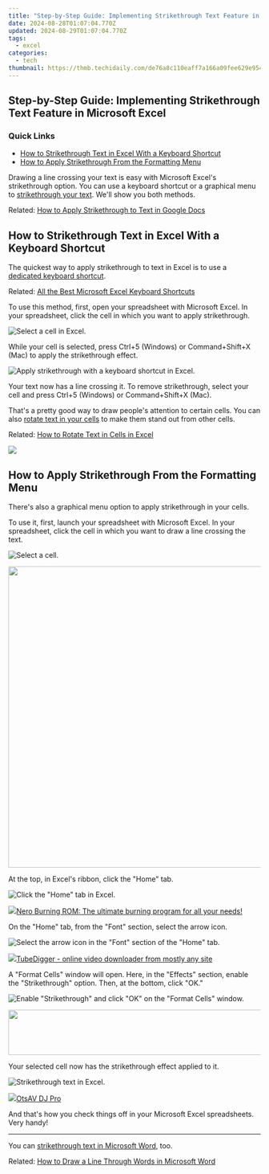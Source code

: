 ```yaml
---
title: "Step-by-Step Guide: Implementing Strikethrough Text Feature in Microsoft Excel"
date: 2024-08-28T01:07:04.770Z
updated: 2024-08-29T01:07:04.770Z
tags:
  - excel
categories:
  - tech
thumbnail: https://thmb.techidaily.com/de76a8c110eaff7a166a09fee629e954d26d490c5f1eecc48133ce74b4cc31e3.jpg
---
```


## Step-by-Step Guide: Implementing Strikethrough Text Feature in Microsoft Excel

### Quick Links

* [How to Strikethrough Text in Excel With a Keyboard Shortcut](https://apple-account.techidaily.com/why-apple-account-disabled-on-your-apple-iphone-7-how-to-fix-by-drfone-ios/)
* [How to Apply Strikethrough From the Formatting Menu](https://games-able.techidaily.com/top-8-strategies-to-thrive-without-nyt-allies/)

 Drawing a line crossing your text is easy with Microsoft Excel's strikethrough option. You can use a keyboard shortcut or a graphical menu to [strikethrough your text](https://iphone-transfer.techidaily.com/in-2024-how-to-transfersync-notes-from-apple-iphone-6-plus-to-ipad-drfone-by-drfone-transfer-from-ios/). We'll show you both methods.

Related: [How to Apply Strikethrough to Text in Google Docs](https://iphone-transfer.techidaily.com/in-2024-how-to-transfersync-notes-from-apple-iphone-6-plus-to-ipad-drfone-by-drfone-transfer-from-ios/) 

##  How to Strikethrough Text in Excel With a Keyboard Shortcut

 The quickest way to apply strikethrough to text in Excel is to use a [dedicated keyboard shortcut](https://eaxpv-info.techidaily.com/updated-2024-approved-high-definition-ready-enabling-av1-on-youtube/).

Related: [All the Best Microsoft Excel Keyboard Shortcuts](https://eaxpv-info.techidaily.com/updated-2024-approved-high-definition-ready-enabling-av1-on-youtube/) 

 To use this method, first, open your spreadsheet with Microsoft Excel. In your spreadsheet, click the cell in which you want to apply strikethrough.

![Select a cell in Excel.](https://static1.howtogeekimages.com/wordpress/wp-content/uploads/2021/10/1-select-cell.png) 

 While your cell is selected, press Ctrl+5 (Windows) or Command+Shift+X (Mac) to apply the strikethrough effect.

![Apply strikethrough with a keyboard shortcut in Excel.](https://static1.howtogeekimages.com/wordpress/wp-content/uploads/2021/10/2-strikethrough-text-excel.png) 

 Your text now has a line crossing it. To remove strikethrough, select your cell and press Ctrl+5 (Windows) or Command+Shift+X (Mac).

 That's a pretty good way to draw people's attention to certain cells. You can also [rotate text in your cells](https://common-error.techidaily.com/rectifying-system-deficiency-msvcr71/) to make them stand out from other cells.

Related: [How to Rotate Text in Cells in Excel](https://common-error.techidaily.com/rectifying-system-deficiency-msvcr71/) 

<!-- affiliate ads begin -->
<a href="https://secure.2checkout.com/order/checkout.php?PRODS=4715391&QTY=1&AFFILIATE=108875&CART=1"><img src="https://secure.avangate.com/images/merchant/7f687767ccf20fcea1c9dc4a5adc2326/Digisigner_banner_728_x_90_color_version.png" border="0"></a>
<!-- affiliate ads end -->
##  How to Apply Strikethrough From the Formatting Menu

 There's also a graphical menu option to apply strikethrough in your cells.

 To use it, first, launch your spreadsheet with Microsoft Excel. In your spreadsheet, click the cell in which you want to draw a line crossing the text.

![Select a cell.](https://static1.howtogeekimages.com/wordpress/wp-content/uploads/2021/10/3-choose-cell.png) 

<!-- affiliate ads begin -->
<a href="https://appsumo.8odi.net/c/5597632/2082529/7443" target="_top" id="2082529"><img src="//a.impactradius-go.com/display-ad/7443-2082529" border="0" alt="" width="1200" height="600"/></a><img height="0" width="0" src="https://appsumo.8odi.net/i/5597632/2082529/7443" style="position:absolute;visibility:hidden;" border="0" />
<!-- affiliate ads end -->
 At the top, in Excel's ribbon, click the "Home" tab.

![Click the "Home" tab in Excel.](https://static1.howtogeekimages.com/wordpress/wp-content/uploads/2021/10/4-excel-home-tab.png) 

<!-- affiliate ads begin -->
<a href="https://store.nero.com/order/checkout.php?PRODS=39694080&QTY=1&AFFILIATE=108875&CART=1"><img src="http://cdnwww.nero.com/nero-com-wAssets/img/banners/2023/nbr/fire/Screenshot_1red_gb.jpg" border="0">Nero Burning ROM:
The ultimate burning program for all your needs!</a>
<!-- affiliate ads end -->
 On the "Home" tab, from the "Font" section, select the arrow icon.

![Select the arrow icon in the "Font" section of the "Home" tab.](https://static1.howtogeekimages.com/wordpress/wp-content/uploads/2021/10/5-excel-font-option.png) 

<!-- affiliate ads begin -->
<a href="https://secure.2checkout.com/order/checkout.php?PRODS=4572700&QTY=1&AFFILIATE=108875&CART=1"><img src="	https://www.tubedigger.com/wp-content/uploads/2020/08/tubedigger-software-new.png" border="0">TubeDigger - online video downloader from mostly any site</a>
<!-- affiliate ads end -->
 A "Format Cells" window will open. Here, in the "Effects" section, enable the "Strikethrough" option. Then, at the bottom, click "OK."

![Enable "Strikethrough" and click "OK" on the "Format Cells" window.](https://static1.howtogeekimages.com/wordpress/wp-content/uploads/2021/10/6-apply-strikethrough-excel.png) 

<!-- affiliate ads begin -->
<a href="https://aligracehair.sjv.io/c/5597632/2087267/19272" target="_top" id="2087267"><img src="//a.impactradius-go.com/display-ad/19272-2087267" border="0" alt="" width="728" height="90"/></a><img height="0" width="0" src="https://imp.pxf.io/i/5597632/2087267/19272" style="position:absolute;visibility:hidden;" border="0" />
<!-- affiliate ads end -->
 Your selected cell now has the strikethrough effect applied to it.

![Strikethrough text in Excel.](https://static1.howtogeekimages.com/wordpress/wp-content/uploads/2021/10/7-strikethrough-applied-excel.png) 

<!-- affiliate ads begin -->
<a href="https://otszone.ots7.com/order/checkout.php?PRODS=4713321&QTY=1&AFFILIATE=108875&CART=1"><img src="https://green.ots7.com/screenshots/OtsAV/OtsAVDJ1.90-300x188.jpg" border="0">OtsAV DJ Pro</a>
<!-- affiliate ads end -->
 And that's how you check things off in your Microsoft Excel spreadsheets. Very handy!

---

 You can [strikethrough text in Microsoft Word](https://media-tips.techidaily.com/a-comprehensive-guide-on-the-inner-workings-of-3d-sound-and-trusted-platforms-for-downloads/), too.

Related: [How to Draw a Line Through Words in Microsoft Word](https://media-tips.techidaily.com/a-comprehensive-guide-on-the-inner-workings-of-3d-sound-and-trusted-platforms-for-downloads/)

<ins class="adsbygoogle"
     style="display:block"
     data-ad-format="autorelaxed"
     data-ad-client="ca-pub-7571918770474297"
     data-ad-slot="1223367746"></ins>



<ins class="adsbygoogle"
     style="display:block"
     data-ad-client="ca-pub-7571918770474297"
     data-ad-slot="8358498916"
     data-ad-format="auto"
     data-full-width-responsive="true"></ins>


